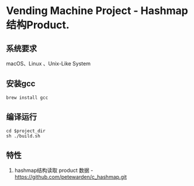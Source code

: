# Vending Machine Project - Hashmap结构Product.

## 系统要求

macOS、Linux 、Unix-Like System

## 安装gcc

```
brew install gcc
```

## 编译运行

```
cd $project_dir
sh ./build.sh
```

## 特性
 
1. hashmap结构读取 product 数据 - https://github.com/petewarden/c_hashmap.git
